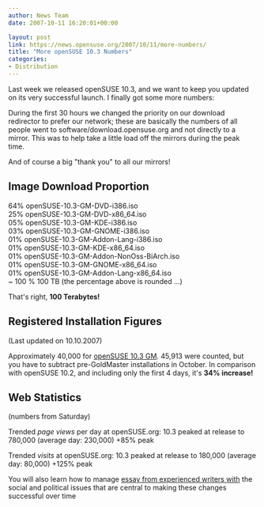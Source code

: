 ```yaml
---
author: News Team
date: 2007-10-11 16:20:01+00:00

layout: post
link: https://news.opensuse.org/2007/10/11/more-numbers/
title: "More openSUSE 10.3 Numbers"
categories:
- Distribution
---
```

Last week we released openSUSE 10.3, and we want to keep you updated on its very successful launch. I finally got some more numbers:

During the first 30 hours we changed the priority on our download redirector to prefer our network; these are basically the numbers of all people went to software/download.opensuse.org and not directly to a mirror. This was to help take a little load off the mirrors during the peak time.

And of course a big "thank you" to all our mirrors!

<!-- more -->



## Image Download Proportion



64% openSUSE-10.3-GM-DVD-i386.iso  
25% openSUSE-10.3-GM-DVD-x86_64.iso  
05% openSUSE-10.3-GM-KDE-i386.iso  
03% openSUSE-10.3-GM-GNOME-i386.iso  
01% openSUSE-10.3-GM-Addon-Lang-i386.iso  
01% openSUSE-10.3-GM-KDE-x86_64.iso  
01% openSUSE-10.3-GM-Addon-NonOss-BiArch.iso  
01% openSUSE-10.3-GM-GNOME-x86_64.iso  
01% openSUSE-10.3-GM-Addon-Lang-x86_64.iso  
~ 100 % 100 TB (the percentage above is rounded ...)

That's right, **100 Terabytes!**



## Registered Installation Figures


(Last updated on 10.10.2007)

Approximately 40,000 for [openSUSE 10.3 GM](https://news.opensuse.org/?p=400). 45,913 were counted, but you have to subtract pre-GoldMaster installations in October. In comparison with openSUSE 10.2, and including only the first 4 days, it's **34% increase!**



## Web Statistics


(numbers from Saturday)

Trended _page views_ per day at openSUSE.org:
10.3 peaked at release to 780,000 (average day: 230,000) +85% peak

Trended _visits_ at openSUSE.org:
10.3 peaked at release to 180,000 (average day: 80,000) +125% peak

 You will also learn how to manage [essay from experienced writers with](https://writemyessay4me.org/) the social and political issues that are central to making these changes successful over time		
